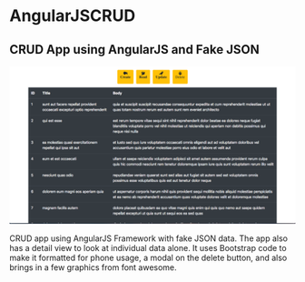 # AngularJSCRUD

## CRUD App using AngularJS and Fake JSON

![screenshot](image/AngularJS.png)

<p>CRUD app using AngularJS Framework with fake JSON data.  The app also has a detail view to look at individual data alone.  It uses Bootstrap code to make it formatted for phone usage, a modal on the delete button, and also brings in a few graphics from font awesome.</p>